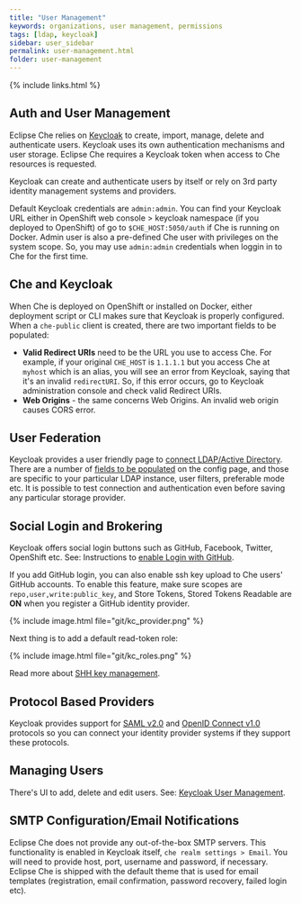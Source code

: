 ```yaml
---
title: "User Management"
keywords: organizations, user management, permissions
tags: [ldap, keycloak]
sidebar: user_sidebar
permalink: user-management.html
folder: user-management
---
```

{% include links.html %}

## Auth and User Management

Eclipse Che relies on [Keycloak](http://www.Keycloak.org) to create, import, manage, delete and authenticate users. Keycloak uses its own authentication mechanisms and user storage. Eclipse Che requires a Keycloak token when access to Che resources is requested.

Keycloak can create and authenticate users by itself or rely on 3rd party identity management systems and providers.

Default Keycloak credentials are `admin:admin`. You can find your Keycloak URL either in OpenShift web console > keycloak namespace (if you deployed to OpenShift) of go to `$CHE_HOST:5050/auth` if Che is running on Docker. Admin user is also a pre-defined Che user with privileges on the system scope. So, you may use `admin:admin` credentials when loggin in to Che for the first time.

## Che and Keycloak

When Che is deployed on OpenShift or installed on Docker, either deployment script or CLI makes sure that Keycloak is properly configured. When a `che-public` client is created, there are two important fields to be populated:

* **Valid Redirect URIs** need to be the URL you use to access Che. For example, if your original `CHE_HOST` is `1.1.1.1` but you access Che at `myhost` which is an alias, you will see an error from Keycloak, saying that it's an invalid `redirectURI`. So, if this error occurs, go to Keycloak administration console and check valid Redirect URIs.
* **Web Origins** - the same concerns Web Origins. An invalid web origin causes CORS error.


## User Federation

Keycloak provides a user friendly page to [connect LDAP/Active Directory](http://www.keycloak.org/docs/3.2/server_admin/topics/user-federation.html). There are a number of [fields to be populated](http://www.keycloak.org/docs/3,2/server_admin/topics/user-federation/ldap.html) on the config page, and those are specific to your particular LDAP instance, user filters, preferable mode etc. It is possible to test connection and authentication even before saving any particular storage provider.

## Social Login and Brokering

Keycloak offers social login buttons such as GitHub, Facebook, Twitter, OpenShift etc. See: Instructions to [enable Login with GitHub](http://www.keycloak.org/docs/3.2/server_admin/topics/identity-broker/social/github.html).

If you add GitHub login, you can also enable ssh key upload to Che users' GitHub accounts. To enable this feature, make sure scopes are `repo,user,write:public_key`, and Store Tokens, Stored Tokens Readable are **ON** when you register a GitHub identity provider.

{% include image.html file="git/kc_provider.png" %}

Next thing is to add a default read-token role:

{% include image.html file="git/kc_roles.png" %}

Read more about [SHH key management](ide_projects.html#project-import-and-ssh-connection).

## Protocol Based Providers

Keycloak provides support for [SAML v2.0](http://www.Keycloak.org/docs/3.2/server_admin/topics/identity-broker/saml.html) and [OpenID Connect v1.0](http://www.Keycloak.org/docs/3.2/server_admin/topics/identity-broker/oidc.html) protocols so you can connect your identity provider systems if they support these protocols.

## Managing Users

There's UI to add, delete and edit users. See: [Keycloak User Management](http://www.Keycloak.org/docs/3.2/server_admin/topics/users.html).

## SMTP Configuration/Email Notifications

Eclipse Che does not provide any out-of-the-box SMTP servers. This functionality is enabled in Keycloak itself, `che realm settings > Email`. You will need to provide host, port, username and password, if necessary. Eclipse Che is shipped with the default theme that is used for email templates (registration, email confirmation, password recovery, failed login etc).
